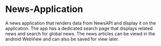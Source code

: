 # News-Application

A news application that renders data from NewsAPI and display it on the application. The app has a dedicated search page that displays related news and search for global news. The news articles can be viewd in the android WebView and can also be saved for view later.
